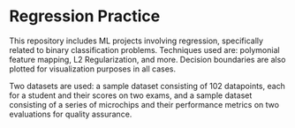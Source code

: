 # Regression Practice

This repository includes ML projects involving regression, specifically related to binary classification problems. Techniques used are: polymonial feature mapping, L2 Regularization, and more. Decision boundaries are also plotted for visualization purposes in all cases.

Two datasets are used: a sample dataset consisting of 102 datapoints, each for a student and their scores on two exams, and a sample dataset consisting of a series of microchips and their performance metrics on two evaluations for quality assurance. 
